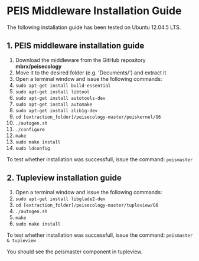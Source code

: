 ﻿# PEIS Middleware Installation Guide
The following installation guide has been tested on Ubuntu 12.04.5 LTS.

## 1. PEIS middleware installation guide
1. Download the middleware from the GitHub repository **mbrx/peisecology**
2. Move it to the desired folder (e.g. 'Documents/') and extract it
3. Open a terminal window and issue the following commands:
4. `sudo apt-get install build-essential`
5. `sudo apt-get install libtool`
6. `sudo apt-get install autotools-dev`
7. `sudo apt-get install automake`
8. `sudo apt-get install zlib1g-dev`
8. `cd [extraction_folder]/peisecology-master/peiskernel/G6`
9. `./autogen.sh`
10. `./configure`
11. `make`
12. `sudo make install`
13. `sudo ldconfig`

To test whether installation was successfull, issue the command:
`peismaster`

## 2. Tupleview installation guide
1. Open a terminal window and issue the following commands:
2. `sudo apt-get install libglade2-dev`
3. `cd [extraction_folder]/peisecology-master/tupleview/G6`
4. `./autogen.sh`
5. `make`
6. `sudo make install`

To test whether installation was successfull, issue the command:
`peismaster & tupleview`

You should see the peismaster component in tupleview.